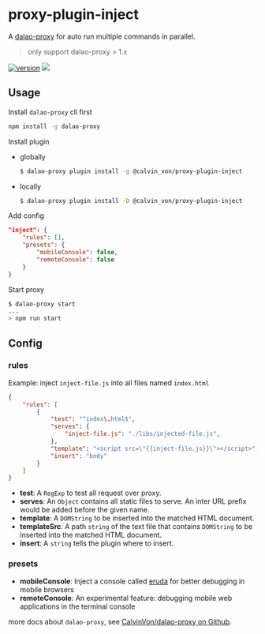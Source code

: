 # proxy-plugin-inject
A [dalao-proxy](https://github.com/CalvinVon/dalao-proxy) for auto run multiple commands in parallel.
> only support dalao-proxy > 1.x

[![version](https://img.shields.io/npm/v/@calvin_von/proxy-plugin-inject.svg)](https://www.npmjs.com/package/@calvin_von/proxy-plugin-inject)
[![](https://img.shields.io/npm/dt/@calvin_von/proxy-plugin-inject.svg)](https://github.com/CalvinVon/dalao-proxy/tree/master/packages/@calvin_von/proxy-plugin-inject)

## Usage
Install `dalao-proxy` cli first
```bash
npm install -g dalao-proxy
```

Install plugin
- globally
    ```bash
    $ dalao-proxy plugin install -g @calvin_von/proxy-plugin-inject
    ```

- locally
    ```bash
    $ dalao-proxy plugin install -D @calvin_von/proxy-plugin-inject
    ```

Add config
```json
"inject": {
    "rules": [],
    "presets": {
        "mobileConsole": false,
        "remoteConsole": false
    }
}
```

Start proxy
```bash
$ dalao-proxy start
...
> npm run start
```

## Config
### rules
Example: inject `inject-file.js` into all files named `index.html`
```json
{
    "rules": [
        {
            "test": "^index\.html$",
            "serves": {
                "inject-file.js": "./libs/injected-file.js",
            },
            "template": "<script src=\"{{inject-file.js}}\"></script>",
            "insert": "body"
        }
    ]
}
```
- **test**: A `RegExp` to test all request over proxy.
- **serves**: An `Object` contains all static files to serve. An inter URL prefix would be added before the given name.
- **template**: A `DOMString` to be inserted into the matched HTML document.
- **templateSrc**: A path `string` of the text file that contains `DOMString` to be inserted into the matched HTML document.
- **insert**: A `string` tells the plugin where to insert.

### presets
- **mobileConsole**: Inject a console called [eruda](https://github.com/liriliri/eruda) for better debugging in mobile browsers
- **remoteConsole**: An experimental feature: debugging mobile web applications in the terminal console




more docs about `dalao-proxy`, see [CalvinVon/dalao-proxy on Github](https://github.com/CalvinVon/dalao-proxy).
